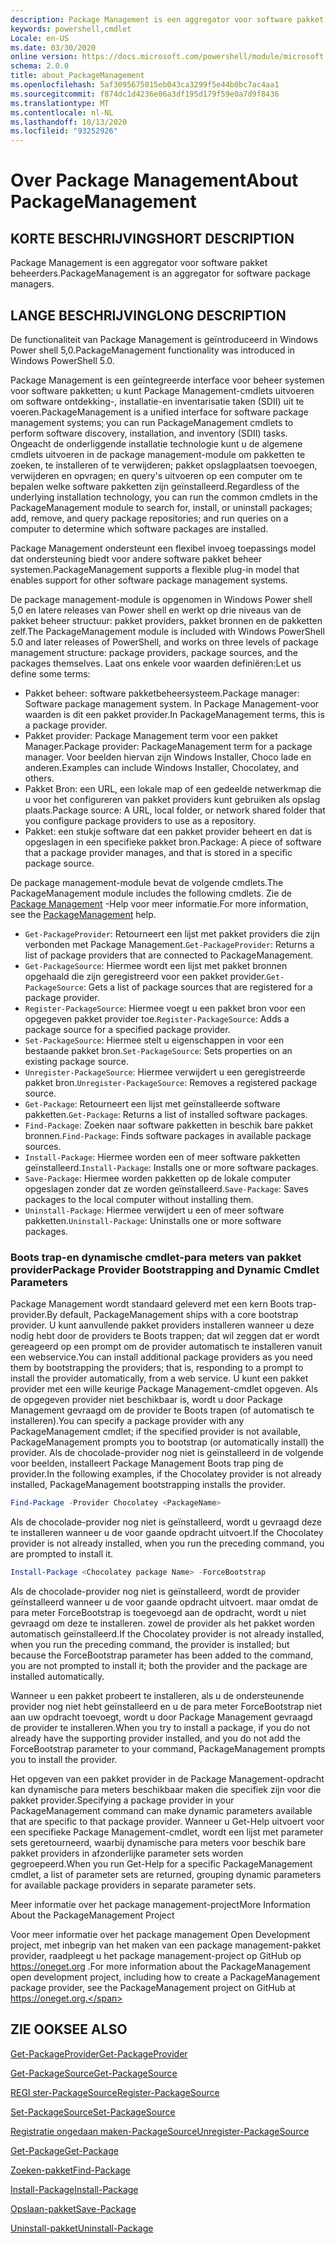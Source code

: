 ```yaml
---
description: Package Management is een aggregator voor software pakket beheerders.
keywords: powershell,cmdlet
Locale: en-US
ms.date: 03/30/2020
online version: https://docs.microsoft.com/powershell/module/microsoft.powershell.core/about/about_packagemanagement?view=powershell-7.1&WT.mc_id=ps-gethelp
schema: 2.0.0
title: about_PackageManagement
ms.openlocfilehash: 5af3095675015eb043ca3299f5e44b0bc7ac4aa1
ms.sourcegitcommit: f874dc1d4236e06a3df195d179f59e0a7d9f8436
ms.translationtype: MT
ms.contentlocale: nl-NL
ms.lasthandoff: 10/13/2020
ms.locfileid: "93252926"
---
```

# <a name="about-packagemanagement"></a><span data-ttu-id="b2ff7-104">Over Package Management</span><span class="sxs-lookup"><span data-stu-id="b2ff7-104">About PackageManagement</span></span>

## <a name="short-description"></a><span data-ttu-id="b2ff7-105">KORTE BESCHRIJVING</span><span class="sxs-lookup"><span data-stu-id="b2ff7-105">SHORT DESCRIPTION</span></span>
<span data-ttu-id="b2ff7-106">Package Management is een aggregator voor software pakket beheerders.</span><span class="sxs-lookup"><span data-stu-id="b2ff7-106">PackageManagement is an aggregator for software package managers.</span></span>

## <a name="long-description"></a><span data-ttu-id="b2ff7-107">LANGE BESCHRIJVING</span><span class="sxs-lookup"><span data-stu-id="b2ff7-107">LONG DESCRIPTION</span></span>

<span data-ttu-id="b2ff7-108">De functionaliteit van Package Management is geïntroduceerd in Windows Power shell 5,0.</span><span class="sxs-lookup"><span data-stu-id="b2ff7-108">PackageManagement functionality was introduced in Windows PowerShell 5.0.</span></span>

<span data-ttu-id="b2ff7-109">Package Management is een geïntegreerde interface voor beheer systemen voor software pakketten; u kunt Package Management-cmdlets uitvoeren om software ontdekking-, installatie-en inventarisatie taken (SDII) uit te voeren.</span><span class="sxs-lookup"><span data-stu-id="b2ff7-109">PackageManagement is a unified interface for software package management systems; you can run PackageManagement cmdlets to perform software discovery, installation, and inventory (SDII) tasks.</span></span> <span data-ttu-id="b2ff7-110">Ongeacht de onderliggende installatie technologie kunt u de algemene cmdlets uitvoeren in de package management-module om pakketten te zoeken, te installeren of te verwijderen; pakket opslagplaatsen toevoegen, verwijderen en opvragen; en query's uitvoeren op een computer om te bepalen welke software pakketten zijn geïnstalleerd.</span><span class="sxs-lookup"><span data-stu-id="b2ff7-110">Regardless of the underlying installation technology, you can run the common cmdlets in the PackageManagement module to search for, install, or uninstall packages; add, remove, and query package repositories; and run queries on a computer to determine which software packages are installed.</span></span>

<span data-ttu-id="b2ff7-111">Package Management ondersteunt een flexibel invoeg toepassings model dat ondersteuning biedt voor andere software pakket beheer systemen.</span><span class="sxs-lookup"><span data-stu-id="b2ff7-111">PackageManagement supports a flexible plug-in model that enables support for other software package management systems.</span></span>

<span data-ttu-id="b2ff7-112">De package management-module is opgenomen in Windows Power shell 5,0 en latere releases van Power shell en werkt op drie niveaus van de pakket beheer structuur: pakket providers, pakket bronnen en de pakketten zelf.</span><span class="sxs-lookup"><span data-stu-id="b2ff7-112">The PackageManagement module is included with Windows PowerShell 5.0 and later releases of PowerShell, and works on three levels of package management structure: package providers, package sources, and the packages themselves.</span></span> <span data-ttu-id="b2ff7-113">Laat ons enkele voor waarden definiëren:</span><span class="sxs-lookup"><span data-stu-id="b2ff7-113">Let us define some terms:</span></span>

- <span data-ttu-id="b2ff7-114">Pakket beheer: software pakketbeheersysteem.</span><span class="sxs-lookup"><span data-stu-id="b2ff7-114">Package manager: Software package management system.</span></span> <span data-ttu-id="b2ff7-115">In Package Management-voor waarden is dit een pakket provider.</span><span class="sxs-lookup"><span data-stu-id="b2ff7-115">In PackageManagement terms, this is a package provider.</span></span>
- <span data-ttu-id="b2ff7-116">Pakket provider: Package Management term voor een pakket Manager.</span><span class="sxs-lookup"><span data-stu-id="b2ff7-116">Package provider: PackageManagement term for a package manager.</span></span> <span data-ttu-id="b2ff7-117">Voor beelden hiervan zijn Windows Installer, Choco lade en anderen.</span><span class="sxs-lookup"><span data-stu-id="b2ff7-117">Examples can include Windows Installer, Chocolatey, and others.</span></span>
- <span data-ttu-id="b2ff7-118">Pakket Bron: een URL, een lokale map of een gedeelde netwerkmap die u voor het configureren van pakket providers kunt gebruiken als opslag plaats.</span><span class="sxs-lookup"><span data-stu-id="b2ff7-118">Package source: A URL, local folder, or network shared folder that you configure package providers to use as a repository.</span></span>
- <span data-ttu-id="b2ff7-119">Pakket: een stukje software dat een pakket provider beheert en dat is opgeslagen in een specifieke pakket bron.</span><span class="sxs-lookup"><span data-stu-id="b2ff7-119">Package: A piece of software that a package provider manages, and that is stored in a specific package source.</span></span>

<span data-ttu-id="b2ff7-120">De package management-module bevat de volgende cmdlets.</span><span class="sxs-lookup"><span data-stu-id="b2ff7-120">The PackageManagement module includes the following cmdlets.</span></span> <span data-ttu-id="b2ff7-121">Zie de [Package Management](/powershell/module/packagemanagement) -Help voor meer informatie.</span><span class="sxs-lookup"><span data-stu-id="b2ff7-121">For more information, see the [PackageManagement](/powershell/module/packagemanagement) help.</span></span>

- <span data-ttu-id="b2ff7-122">`Get-PackageProvider`: Retourneert een lijst met pakket providers die zijn verbonden met Package Management.</span><span class="sxs-lookup"><span data-stu-id="b2ff7-122">`Get-PackageProvider`: Returns a list of package providers that are  connected to PackageManagement.</span></span>
- <span data-ttu-id="b2ff7-123">`Get-PackageSource`: Hiermee wordt een lijst met pakket bronnen opgehaald die zijn geregistreerd voor een pakket provider.</span><span class="sxs-lookup"><span data-stu-id="b2ff7-123">`Get-PackageSource`: Gets a list of package sources that are registered for a package provider.</span></span>
- <span data-ttu-id="b2ff7-124">`Register-PackageSource`: Hiermee voegt u een pakket bron voor een opgegeven pakket provider toe.</span><span class="sxs-lookup"><span data-stu-id="b2ff7-124">`Register-PackageSource`: Adds a package source for a specified package provider.</span></span>
- <span data-ttu-id="b2ff7-125">`Set-PackageSource`: Hiermee stelt u eigenschappen in voor een bestaande pakket bron.</span><span class="sxs-lookup"><span data-stu-id="b2ff7-125">`Set-PackageSource`: Sets properties on an existing package source.</span></span>
- <span data-ttu-id="b2ff7-126">`Unregister-PackageSource`: Hiermee verwijdert u een geregistreerde pakket bron.</span><span class="sxs-lookup"><span data-stu-id="b2ff7-126">`Unregister-PackageSource`: Removes a registered package source.</span></span>
- <span data-ttu-id="b2ff7-127">`Get-Package`: Retourneert een lijst met geïnstalleerde software pakketten.</span><span class="sxs-lookup"><span data-stu-id="b2ff7-127">`Get-Package`: Returns a list of installed software packages.</span></span>
- <span data-ttu-id="b2ff7-128">`Find-Package`: Zoeken naar software pakketten in beschik bare pakket bronnen.</span><span class="sxs-lookup"><span data-stu-id="b2ff7-128">`Find-Package`: Finds software packages in available package sources.</span></span>
- <span data-ttu-id="b2ff7-129">`Install-Package`: Hiermee worden een of meer software pakketten geïnstalleerd.</span><span class="sxs-lookup"><span data-stu-id="b2ff7-129">`Install-Package`: Installs one or more software packages.</span></span>
- <span data-ttu-id="b2ff7-130">`Save-Package`: Hiermee worden pakketten op de lokale computer opgeslagen zonder dat ze worden geïnstalleerd.</span><span class="sxs-lookup"><span data-stu-id="b2ff7-130">`Save-Package`: Saves packages to the local computer without installing them.</span></span>
- <span data-ttu-id="b2ff7-131">`Uninstall-Package`: Hiermee verwijdert u een of meer software pakketten.</span><span class="sxs-lookup"><span data-stu-id="b2ff7-131">`Uninstall-Package`: Uninstalls one or more software packages.</span></span>

### <a name="package-provider-bootstrapping-and-dynamic-cmdlet-parameters"></a><span data-ttu-id="b2ff7-132">Boots trap-en dynamische cmdlet-para meters van pakket provider</span><span class="sxs-lookup"><span data-stu-id="b2ff7-132">Package Provider Bootstrapping and Dynamic Cmdlet Parameters</span></span>

<span data-ttu-id="b2ff7-133">Package Management wordt standaard geleverd met een kern Boots trap-provider.</span><span class="sxs-lookup"><span data-stu-id="b2ff7-133">By default, PackageManagement ships with a core bootstrap provider.</span></span> <span data-ttu-id="b2ff7-134">U kunt aanvullende pakket providers installeren wanneer u deze nodig hebt door de providers te Boots trappen; dat wil zeggen dat er wordt gereageerd op een prompt om de provider automatisch te installeren vanuit een webservice.</span><span class="sxs-lookup"><span data-stu-id="b2ff7-134">You can install additional package providers as you need them by bootstrapping the providers; that is, responding to a prompt to install the provider automatically, from a web service.</span></span> <span data-ttu-id="b2ff7-135">U kunt een pakket provider met een wille keurige Package Management-cmdlet opgeven. Als de opgegeven provider niet beschikbaar is, wordt u door Package Management gevraagd om de provider te Boots trapen (of automatisch te installeren).</span><span class="sxs-lookup"><span data-stu-id="b2ff7-135">You can specify a package provider with any PackageManagement cmdlet; if the specified provider is not available, PackageManagement prompts you to bootstrap (or automatically install) the provider.</span></span> <span data-ttu-id="b2ff7-136">Als de chocolade-provider nog niet is geïnstalleerd in de volgende voor beelden, installeert Package Management Boots trap ping de provider.</span><span class="sxs-lookup"><span data-stu-id="b2ff7-136">In the following examples, if the Chocolatey provider is not already installed, PackageManagement bootstrapping installs the provider.</span></span>

```powershell
Find-Package -Provider Chocolatey <PackageName>
```

<span data-ttu-id="b2ff7-137">Als de chocolade-provider nog niet is geïnstalleerd, wordt u gevraagd deze te installeren wanneer u de voor gaande opdracht uitvoert.</span><span class="sxs-lookup"><span data-stu-id="b2ff7-137">If the Chocolatey provider is not already installed, when you run the preceding command, you are prompted to install it.</span></span>

```powershell
Install-Package <Chocolatey package Name> -ForceBootstrap
```

<span data-ttu-id="b2ff7-138">Als de chocolade-provider nog niet is geïnstalleerd, wordt de provider geïnstalleerd wanneer u de voor gaande opdracht uitvoert. maar omdat de para meter ForceBootstrap is toegevoegd aan de opdracht, wordt u niet gevraagd om deze te installeren. zowel de provider als het pakket worden automatisch geïnstalleerd.</span><span class="sxs-lookup"><span data-stu-id="b2ff7-138">If the Chocolatey provider is not already installed, when you run the preceding command, the provider is installed; but because the ForceBootstrap parameter has been added to the command, you are not prompted to install it; both the provider and the package are installed automatically.</span></span>

<span data-ttu-id="b2ff7-139">Wanneer u een pakket probeert te installeren, als u de ondersteunende provider nog niet hebt geïnstalleerd en u de para meter ForceBootstrap niet aan uw opdracht toevoegt, wordt u door Package Management gevraagd de provider te installeren.</span><span class="sxs-lookup"><span data-stu-id="b2ff7-139">When you try to install a package, if you do not already have the supporting provider installed, and you do not add the ForceBootstrap parameter to your command, PackageManagement prompts you to install the provider.</span></span>

<span data-ttu-id="b2ff7-140">Het opgeven van een pakket provider in de Package Management-opdracht kan dynamische para meters beschikbaar maken die specifiek zijn voor die pakket provider.</span><span class="sxs-lookup"><span data-stu-id="b2ff7-140">Specifying a package provider in your PackageManagement command can make dynamic parameters available that are specific to that package provider.</span></span> <span data-ttu-id="b2ff7-141">Wanneer u Get-Help uitvoert voor een specifieke Package Management-cmdlet, wordt een lijst met parameter sets geretourneerd, waarbij dynamische para meters voor beschik bare pakket providers in afzonderlijke parameter sets worden gegroepeerd.</span><span class="sxs-lookup"><span data-stu-id="b2ff7-141">When you run Get-Help for a specific PackageManagement cmdlet, a list of parameter sets are returned, grouping dynamic parameters for available package providers in separate parameter sets.</span></span>

<span data-ttu-id="b2ff7-142">Meer informatie over het package management-project</span><span class="sxs-lookup"><span data-stu-id="b2ff7-142">More Information About the PackageManagement Project</span></span>

<span data-ttu-id="b2ff7-143">Voor meer informatie over het package management Open Development project, met inbegrip van het maken van een package management-pakket provider, raadpleegt u het package management-project op GitHub op https://oneget.org .</span><span class="sxs-lookup"><span data-stu-id="b2ff7-143">For more information about the PackageManagement open development project, including how to create a PackageManagement package provider, see the PackageManagement project on GitHub at https://oneget.org.</span></span>

## <a name="see-also"></a><span data-ttu-id="b2ff7-144">ZIE OOK</span><span class="sxs-lookup"><span data-stu-id="b2ff7-144">SEE ALSO</span></span>

[<span data-ttu-id="b2ff7-145">Get-PackageProvider</span><span class="sxs-lookup"><span data-stu-id="b2ff7-145">Get-PackageProvider</span></span>](xref:PackageManagement.Get-PackageProvider)

[<span data-ttu-id="b2ff7-146">Get-PackageSource</span><span class="sxs-lookup"><span data-stu-id="b2ff7-146">Get-PackageSource</span></span>](xref:PackageManagement.Get-PackageSource)

[<span data-ttu-id="b2ff7-147">REGI ster-PackageSource</span><span class="sxs-lookup"><span data-stu-id="b2ff7-147">Register-PackageSource</span></span>](xref:PackageManagement.Register-PackageSource)

[<span data-ttu-id="b2ff7-148">Set-PackageSource</span><span class="sxs-lookup"><span data-stu-id="b2ff7-148">Set-PackageSource</span></span>](xref:PackageManagement.Set-PackageSource)

[<span data-ttu-id="b2ff7-149">Registratie ongedaan maken-PackageSource</span><span class="sxs-lookup"><span data-stu-id="b2ff7-149">Unregister-PackageSource</span></span>](xref:PackageManagement.Unregister-PackageSource)

[<span data-ttu-id="b2ff7-150">Get-Package</span><span class="sxs-lookup"><span data-stu-id="b2ff7-150">Get-Package</span></span>](xref:PackageManagement.Get-Package)

[<span data-ttu-id="b2ff7-151">Zoeken-pakket</span><span class="sxs-lookup"><span data-stu-id="b2ff7-151">Find-Package</span></span>](xref:PackageManagement.Find-Package)

[<span data-ttu-id="b2ff7-152">Install-Package</span><span class="sxs-lookup"><span data-stu-id="b2ff7-152">Install-Package</span></span>](xref:PackageManagement.Install-Package)

[<span data-ttu-id="b2ff7-153">Opslaan-pakket</span><span class="sxs-lookup"><span data-stu-id="b2ff7-153">Save-Package</span></span>](xref:PackageManagement.Save-Package)

[<span data-ttu-id="b2ff7-154">Uninstall-pakket</span><span class="sxs-lookup"><span data-stu-id="b2ff7-154">Uninstall-Package</span></span>](xref:PackageManagement.Uninstall-Package)

